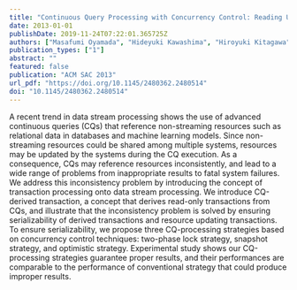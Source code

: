 ```yaml
---
title: "Continuous Query Processing with Concurrency Control: Reading Updatable Resources Consistently"
date: 2013-01-01
publishDate: 2019-11-24T07:22:01.365725Z
authors: ["Masafumi Oyamada", "Hideyuki Kawashima", "Hiroyuki Kitagawa"]
publication_types: ["1"]
abstract: ""
featured: false
publication: "ACM SAC 2013"
url_pdf: "https://doi.org/10.1145/2480362.2480514"
doi: "10.1145/2480362.2480514"
---
```


A recent trend in data stream processing shows the use of advanced continuous
queries (CQs) that reference non-streaming resources such as relational data in
databases and machine learning models. Since non-streaming resources could be
shared among multiple systems, resources may be updated by the systems during
the CQ execution. As a consequence, CQs may reference resources inconsistently,
and lead to a wide range of problems from inappropriate results to fatal system
failures. We address this inconsistency problem by introducing the concept of
transaction processing onto data stream processing. We introduce CQ-derived
transaction, a concept that derives read-only transactions from CQs, and
illustrate that the inconsistency problem is solved by ensuring serializability
of derived transactions and resource updating transactions. To ensure
serializability, we propose three CQ-processing strategies based on concurrency
control techniques: two-phase lock strategy, snapshot strategy, and optimistic
strategy. Experimental study shows our CQ-processing strategies guarantee proper
results, and their performances are comparable to the performance of
conventional strategy that could produce improper results.
